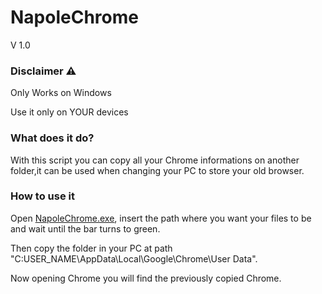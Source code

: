 # NapoleChrome
V 1.0

### Disclaimer ⚠️

Only Works on Windows

Use it only on YOUR devices

### What does it do?

With this script you can copy all your Chrome informations on another folder,it can be used when changing your PC to store your old browser.

### How to use it

Open [NapoleChrome.exe](N.exe), insert the path where you want your files to be and wait until the bar turns to green.

Then copy the folder in your PC at path "C:USER_NAME\AppData\Local\Google\Chrome\User Data".


Now opening Chrome you will find the previously copied Chrome.

